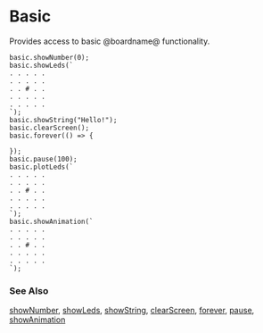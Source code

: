 # Basic

Provides access to basic @boardname@ functionality.

```cards
basic.showNumber(0);
basic.showLeds(`
. . . . .
. . . . .
. . # . .
. . . . .
. . . . .
`);
basic.showString("Hello!");
basic.clearScreen();
basic.forever(() => {

});
basic.pause(100);
basic.plotLeds(`
. . . . .
. . . . .
. . # . .
. . . . .
. . . . .
`);
basic.showAnimation(`
. . . . .
. . . . .
. . # . .
. . . . .
. . . . .
`);
```

### See Also

[showNumber](/reference/basic/show-number), [showLeds](/reference/basic/show-leds), [showString](/reference/basic/show-string), [clearScreen](/reference/basic/clear-screen), [forever](/reference/basic/forever), [pause](/reference/basic/pause), [showAnimation](/reference/basic/show-animation)